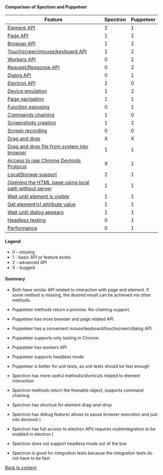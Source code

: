 #### Comparison of Spectron and Puppeteer

| Feature                                | Spectron | Puppeteer |
| -------------------------------------- | -------- | --------- |
| [ Element API ](feature/ElementApi.md)                            | 2        | 1         |
| [ Page API ](feature/PageApi.md)                               | 1        | 2         |
| [ Browser API ](feature/BrowserApi.md)                            | 1        | 2         |
| [ Touchscreen/mouse/keyboard API ](feature/InputApi.md)         | 1        | 2         |
| [ Workers API ](feature/WorkersApi.md)                            | 0        | 2         |
| [ Request/Response API ](feature/RequestResponseApi.md)                   | 0        | 2         |
| [ Dialog API ](feature/DialogApi.md)                             | 0        | 1         |
| [ Electron API ](feature/ElectronApi.md)                           | 2        | 0         |
| [ Device emulation ](feature/DeviceEmulation.md)                       | 1        | 2         |
| [ Page navigation ](feature/PageNavigation.md)                        | 1        | 1         |
| [ Function exposing ](feature/FunctionExposing.md)                      | 0        | 1         |
| [ Commands chaining ](feature/CommandsChaining.md)                      | 1        | 0         |
| [ Screenshots creation ](feature/ScreenshotsCreation.md)                   | 1        | 2         |
| [ Screen recording ](feature/ScreenRecording.md)                       | 0        | 0         |
| [ Drag and drop ](feature/DragAndDrop.md)                          | X        | X         |
| [ Drag and drop file from system into browser ](feature/DragAndDropFile.md)                          | 1        | 1         |
| [ Access to raw Chrome Devtools Protocol ](feature/ChromeDevToolsProtocol.md) | X        | 1         |
| [ LocalStorage support ](feature/LocalStorage.md) | 2        | 1         |
| [ Opening the HTML page using local path without server ](feature/ServerlessTesting.md) | 1        | 1 |
| [ Wait until element is visible ](feature/WaitForElementIsVisible.md) | 1        | 1 |
| [ Get element(s) attribute value ](feature/GetElementAttribute.md) | 1        | 1 |
| [ Wait until dialog appears ](feature/WaitForDialog.md) | 1        | 1 |
| [ Headless testing ](feature/HeadlessTesting.md)                       | 0        | 1         |
| [ Performance ](feature/Performance.md)                       |    0     |   1    |

#### Legend

- 0 - missing
- 1 - basic API or feature exists
- 2 - advanced API
- X - bugged

#### Summary

- Both have similar API related to interaction with page and element. If some method is missing, the desired result can be achieved via other methods.
- Puppeteer methods return a promise. No chaining support.
- Puppeteer has more browser and page related API.
- Puppeteer has a convenient mouse/keyboard/touchscreen/dialog API.
- Puppeteer supports only testing in Chrome.
- Puppeteer has workers API
- Puppeteer supports headless mode
- Puppeteer is better for unit tests, as unit tests should be fast enough

- Spectron has more useful methods/shortcuts related to element interaction.
- Spectron methods return the thenable object, supports command chaining.
- Spectron has shortcut for element drag-and-drop
- Spectron has debug feature( allows to pause browser execution and just into devtools )
- Spectron has full access to electron API( requires nodeIntegration to be enabled in electron )
- Spectron does not support headless mode out of the box
- Spectron is good for integration tests because the integration tests do not have to be fast

[Back to content](../README.md#Tutorials)

